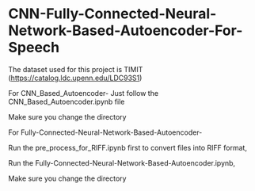 # CNN-Fully-Connected-Neural-Network-Based-Autoencoder-For-Speech

The dataset used for this project is TIMIT
(https://catalog.ldc.upenn.edu/LDC93S1)

For CNN_Based_Autoencoder-
  Just follow the CNN_Based_Autoencoder.ipynb file

  Make sure you change the directory
  
For Fully-Connected-Neural-Network-Based-Autoencoder-

  Run the pre_process_for_RIFF.ipynb first to convert files into RIFF format,
  
  Run the Fully-Connected-Neural-Network-Based-Autoencoder.ipynb,
  
  Make sure you change the directory
